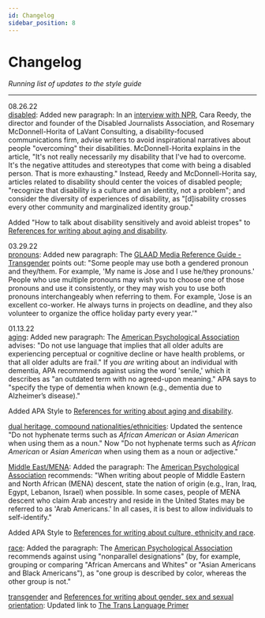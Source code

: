 ```yaml
---
id: Changelog
sidebar_position: 8
---
```


# Changelog

*Running list of updates to the style guide*

---
08.26.22  
[disabled](https://symmetry-mag.github.io/style-guide/writing-about-aging-and-disability#disabled): Added new paragraph: In an [interview with NPR](https://www.npr.org/2022/08/08/1115682836/how-to-talk-about-disability-sensitively-and-avoid-ableist-tropes), Cara Reedy, the director and founder of the Disabled Journalists Association, and Rosemary McDonnell-Horita of LaVant Consulting, a disability-focused communications firm, advise writers to avoid inspirational narratives about people "overcoming" their disabilities. McDonnell-Horita explains in the article, "It's not really necessarily my disability that I've had to overcome. It's the negative attitudes and stereotypes that come with being a disabled person. That is more exhausting." Instead, Reedy and McDonnell-Horita say, articles related to disability should center the voices of disabled people; "recognize that disability is a culture and an identity, not a problem"; and consider the diversity of experiences of disability, as "[d]isability crosses every other community and marginalized identity group."

Added "How to talk about disability sensitively and avoid ableist tropes" to [References for writing about aging and disability](https://symmetry-mag.github.io/style-guide/references#references-for-writing-about-aging-and-disability).

03.29.22     
[pronouns](https://symmetry-mag.github.io/style-guide/writing-about-gender-sex-and-sexual-orientation/#pronouns): Added new paragraph: The [GLAAD Media Reference Guide - Transgender](https://www.glaad.org/reference/transgender) points out: "Some people may use both a gendered pronoun and they/them. For example, 'My name is Jose and I use he/they pronouns.' People who use multiple pronouns may wish you to choose one of those pronouns and use it consistently, or they may wish you to use both pronouns interchangeably when referring to them. For example, 'Jose is an excellent co-worker. He always turns in projects on deadline, and they also volunteer to organize the office holiday party every year.'" 

01.13.22  
[aging](https://symmetry-mag.github.io/style-guide/writing-about-aging-and-disability#aging): Added new paragraph: The [American Psychological Association](https://apastyle.apa.org/style-grammar-guidelines/bias-free-language/age) advises: "Do not use language that implies that all older adults are experiencing perceptual or cognitive decline or have health problems, or that all older adults are frail." If you *are* writing about an individual with dementia, APA recommends against using the word 'senile,' which it describes as "an outdated term with no agreed-upon meaning." APA says to "specify the type of dementia when known (e.g., dementia due to Alzheimer’s disease)."  
  
Added APA Style to [References for writing about aging and disability](https://symmetry-mag.github.io/style-guide/references#references-for-writing-about-aging-and-disability).
  
[dual heritage, compound nationalities/ethnicities](https://symmetry-mag.github.io/style-guide/writing-about-culture-ethnicity-and-race#dual-heritage-compound-nationalitiesethnicities): Updated the sentence "Do not hyphenate terms such as *African American* or *Asian American* when using them as a noun." Now "Do not hyphenate terms such as *African American* or *Asian American* when using them as a noun or adjective."  
  
[Middle East/MENA](https://symmetry-mag.github.io/style-guide/writing-about-culture-ethnicity-and-race#middle-eastmena): Added the paragraph: The [American Psychological Association](https://apastyle.apa.org/style-grammar-guidelines/bias-free-language/racial-ethnic-minorities) recommends: "When writing about people of Middle Eastern and North African (MENA) descent, state the nation of origin (e.g., Iran, Iraq, Egypt, Lebanon, Israel) when possible. In some cases, people of MENA descent who claim Arab ancestry and reside in the United States may be referred to as 'Arab Americans.' In all cases, it is best to allow individuals to self-identify."  
  
Added APA Style to [References for writing about culture, ethnicity and race](https://symmetry-mag.github.io/style-guide/references#references-for-writing-about-culture-ethnicity-and-race).  
  
[race](https://symmetry-mag.github.io/style-guide/writing-about-culture-ethnicity-and-race#race): Added the paragraph: The [American Psychological Association](https://apastyle.apa.org/style-grammar-guidelines/bias-free-language/racial-ethnic-minorities) recommends against using "nonparallel designations" (by, for example, grouping or comparing "African Amercans and Whites" or "Asian Americans and Black Americans"), as "one group is described by color, whereas the other group is not."
  
[transgender](https://symmetry-mag.github.io/style-guide/writing-about-gender-sex-and-sexual-orientation/#transgender) and [References for writing about gender, sex and sexual orientation](https://symmetry-mag.github.io/style-guide/references/#references-for-writing-about-gender-sex-and-sexual-orientation): Updated link to [The Trans Language Primer](https://translanguageprimer.com/)  
  
  
